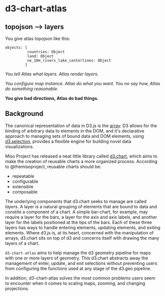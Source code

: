 # d3-chart-atlas

## topojson --> layers

You give atlas topojson like this:

```
objects: [
          countries: Object
          land: Object
          ne_10m_rivers_lake_centerlines: Object
         ]
```

*You tell Atlas what layers. Atlas render layers.*

*You configure map instance. Atlas do what you want. You no say how, Atlas do something reasonable.*

**You give bad directions, Atlas do bad things.**


## Background

The canonical representation of data in D3.js is the [array][array-manipulation]. D3 allows for the binding of arbitrary data to elements in the DOM, and it's declarative approach to managing sets of bound data and DOM elements, using [d3.selection][d3.selection], provides a flexible engine for building novel data visualizations.

Miso Project has released a neat little library called [d3.chart][d3.chart], which aims to make the creation of reusable charts a more organized process. According to @themisoproject, reusable charts should be:

* repeatable
* configurable
* extensible
* composable

The underlying components that d3.chart seeks to manage are called *layers*. A layer is a natural grouping of elements that are bound to data and constite a component of a chart. A simple bar-chart, for example, may require a layer for the bars, a layer for the axis and axis labels, and another layer for the labels positioned at the tips of the bars. Each of these three layers has ways to handle entering elements, updating elements, and exiting elements. Where d3.js is, at its heart, concerned with the manipulation of arrays, d3.chart sits on top of d3 and concerns itself with drawing the many layers of a chart.

`d3-chart-atlas` aims to help manage the d3 geometry pipeline for maps with one or more layers of geometry. This d3.chart abstracts away the management of enter, update, and exit selections without preventing users from configuring the functions used at any stage of the d3.geo pipeline.

In addition, d3-chart-atlas solves the most common problems users seem to encounter when it comes to scaling maps, zooming, and changing projections.


[array-manipulation]: https://github.com/mbostock/d3/wiki/Arrays

[d3.selection]: https://github.com/mbostock/d3/wiki/Selections

[d3.chart]: http://misoproject.com/d3-chart/
